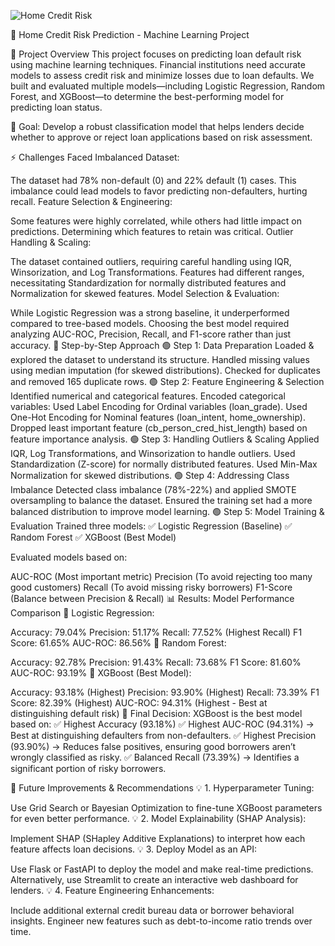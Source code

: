 ![Home Credit Risk](https://github.com/user-attachments/assets/b3942190-0798-4e15-a025-7296ab5baa69)

🏦 Home Credit Risk Prediction - Machine Learning Project

📌 Project Overview
This project focuses on predicting loan default risk using machine learning techniques. Financial institutions need accurate models to assess credit risk and minimize losses due to loan defaults. We built and evaluated multiple models—including Logistic Regression, Random Forest, and XGBoost—to determine the best-performing model for predicting loan status.

🚀 Goal: Develop a robust classification model that helps lenders decide whether to approve or reject loan applications based on risk assessment.

⚡ Challenges Faced
Imbalanced Dataset:

The dataset had 78% non-default (0) and 22% default (1) cases. This imbalance could lead models to favor predicting non-defaulters, hurting recall.
Feature Selection & Engineering:

Some features were highly correlated, while others had little impact on predictions. Determining which features to retain was critical.
Outlier Handling & Scaling:

The dataset contained outliers, requiring careful handling using IQR, Winsorization, and Log Transformations.
Features had different ranges, necessitating Standardization for normally distributed features and Normalization for skewed features.
Model Selection & Evaluation:

While Logistic Regression was a strong baseline, it underperformed compared to tree-based models.
Choosing the best model required analyzing AUC-ROC, Precision, Recall, and F1-score rather than just accuracy.
🔬 Step-by-Step Approach
🟢 Step 1: Data Preparation
Loaded & explored the dataset to understand its structure.
Handled missing values using median imputation (for skewed distributions).
Checked for duplicates and removed 165 duplicate rows.
🟢 Step 2: Feature Engineering & Selection
Identified numerical and categorical features.
Encoded categorical variables:
Used Label Encoding for Ordinal variables (loan_grade).
Used One-Hot Encoding for Nominal features (loan_intent, home_ownership).
Dropped least important feature (cb_person_cred_hist_length) based on feature importance analysis.
🟢 Step 3: Handling Outliers & Scaling
Applied IQR, Log Transformations, and Winsorization to handle outliers.
Used Standardization (Z-score) for normally distributed features.
Used Min-Max Normalization for skewed distributions.
🟢 Step 4: Addressing Class Imbalance
Detected class imbalance (78%-22%) and applied SMOTE oversampling to balance the dataset.
Ensured the training set had a more balanced distribution to improve model learning.
🟢 Step 5: Model Training & Evaluation
Trained three models:
✅ Logistic Regression (Baseline)
✅ Random Forest
✅ XGBoost (Best Model)

Evaluated models based on:

AUC-ROC (Most important metric)
Precision (To avoid rejecting too many good customers)
Recall (To avoid missing risky borrowers)
F1-Score (Balance between Precision & Recall)
📊 Results: Model Performance Comparison
🔹 Logistic Regression:

Accuracy: 79.04%
Precision: 51.17%
Recall: 77.52% (Highest Recall)
F1 Score: 61.65%
AUC-ROC: 86.56%
🔹 Random Forest:

Accuracy: 92.78%
Precision: 91.43%
Recall: 73.68%
F1 Score: 81.60%
AUC-ROC: 93.19%
🔹 XGBoost (Best Model):

Accuracy: 93.18% (Highest)
Precision: 93.90% (Highest)
Recall: 73.39%
F1 Score: 82.39% (Highest)
AUC-ROC: 94.31% (Highest - Best at distinguishing default risk)
🚀 Final Decision: XGBoost is the best model based on:
✅ Highest Accuracy (93.18%)
✅ Highest AUC-ROC (94.31%) → Best at distinguishing defaulters from non-defaulters.
✅ Highest Precision (93.90%) → Reduces false positives, ensuring good borrowers aren’t wrongly classified as risky.
✅ Balanced Recall (73.39%) → Identifies a significant portion of risky borrowers.

🚀 Future Improvements & Recommendations
💡 1. Hyperparameter Tuning:

Use Grid Search or Bayesian Optimization to fine-tune XGBoost parameters for even better performance.
💡 2. Model Explainability (SHAP Analysis):

Implement SHAP (SHapley Additive Explanations) to interpret how each feature affects loan decisions.
💡 3. Deploy Model as an API:

Use Flask or FastAPI to deploy the model and make real-time predictions.
Alternatively, use Streamlit to create an interactive web dashboard for lenders.
💡 4. Feature Engineering Enhancements:

Include additional external credit bureau data or borrower behavioral insights.
Engineer new features such as debt-to-income ratio trends over time.
